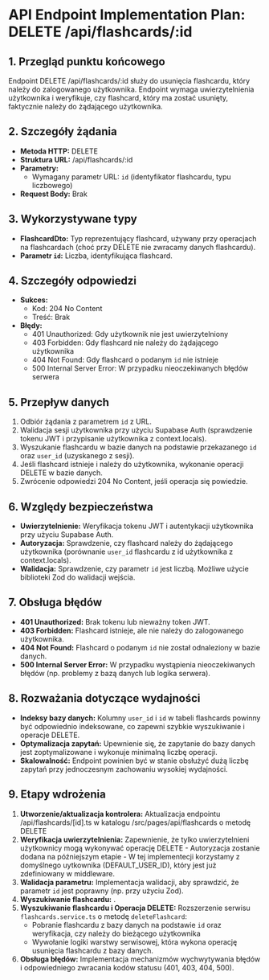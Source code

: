 # API Endpoint Implementation Plan: DELETE /api/flashcards/:id

## 1. Przegląd punktu końcowego

Endpoint DELETE /api/flashcards/:id służy do usunięcia flashcardu, który należy do zalogowanego użytkownika. Endpoint wymaga uwierzytelnienia użytkownika i weryfikuje, czy flashcard, który ma zostać usunięty, faktycznie należy do żądającego użytkownika.

## 2. Szczegóły żądania

- **Metoda HTTP:** DELETE
- **Struktura URL:** /api/flashcards/:id
- **Parametry:**
  - Wymagany parametr URL: `id` (identyfikator flashcardu, typu liczbowego)
- **Request Body:** Brak

## 3. Wykorzystywane typy

- **FlashcardDto:** Typ reprezentujący flashcard, używany przy operacjach na flashcardach (choć przy DELETE nie zwracamy danych flashcardu).
- **Parametr `id`:** Liczba, identyfikująca flashcard.

## 4. Szczegóły odpowiedzi

- **Sukces:**
  - Kod: 204 No Content
  - Treść: Brak
- **Błędy:**
  - 401 Unauthorized: Gdy użytkownik nie jest uwierzytelniony
  - 403 Forbidden: Gdy flashcard nie należy do żądającego użytkownika
  - 404 Not Found: Gdy flashcard o podanym `id` nie istnieje
  - 500 Internal Server Error: W przypadku nieoczekiwanych błędów serwera

## 5. Przepływ danych

1. Odbiór żądania z parametrem `id` z URL.
2. Walidacja sesji użytkownika przy użyciu Supabase Auth (sprawdzenie tokenu JWT i przypisanie użytkownika z context.locals).
3. Wyszukanie flashcardu w bazie danych na podstawie przekazanego `id` oraz `user_id` (uzyskanego z sesji).
4. Jeśli flashcard istnieje i należy do użytkownika, wykonanie operacji DELETE w bazie danych.
5. Zwrócenie odpowiedzi 204 No Content, jeśli operacja się powiedzie.

## 6. Względy bezpieczeństwa

- **Uwierzytelnienie:** Weryfikacja tokenu JWT i autentykacji użytkownika przy użyciu Supabase Auth.
- **Autoryzacja:** Sprawdzenie, czy flashcard należy do żądającego użytkownika (porównanie `user_id` flashcardu z id użytkownika z context.locals).
- **Walidacja:** Sprawdzenie, czy parametr `id` jest liczbą. Możliwe użycie biblioteki Zod do walidacji wejścia.

## 7. Obsługa błędów

- **401 Unauthorized:** Brak tokenu lub nieważny token JWT.
- **403 Forbidden:** Flashcard istnieje, ale nie należy do zalogowanego użytkownika.
- **404 Not Found:** Flashcard o podanym `id` nie został odnaleziony w bazie danych.
- **500 Internal Server Error:** W przypadku wystąpienia nieoczekiwanych błędów (np. problemy z bazą danych lub logika serwera).

## 8. Rozważania dotyczące wydajności

- **Indeksy bazy danych:** Kolumny `user_id` i `id` w tabeli flashcards powinny być odpowiednio indeksowane, co zapewni szybkie wyszukiwanie i operacje DELETE.
- **Optymalizacja zapytań:** Upewnienie się, że zapytanie do bazy danych jest zoptymalizowane i wykonuje minimalną liczbę operacji.
- **Skalowalność:** Endpoint powinien być w stanie obsłużyć dużą liczbę zapytań przy jednoczesnym zachowaniu wysokiej wydajności.

## 9. Etapy wdrożenia

1. **Utworzenie/aktualizacja kontrolera:** Aktualizacja endpointu /api/flashcards/[id].ts w katalogu /src/pages/api/flashcards o metodę DELETE
2. **Weryfikacja uwierzytelnienia:** Zapewnienie, że tylko uwierzytelnieni użytkownicy mogą wykonywać operację DELETE - Autoryzacja zostanie dodana na późniejszym etapie - W tej implementecji korzystamy z domyślnego uytkownika (DEFAULT_USER_ID), który jest już zdefiniowany w middleware.
3. **Walidacja parametru:** Implementacja walidacji, aby sprawdzić, że parametr `id` jest poprawny (np. przy użyciu Zod).
4. **Wyszukiwanie flashcardu:** .
5. **Wyszukiwanie flashcardu i Operacja DELETE:** Rozszerzenie serwisu `flashcards.service.ts` o metodę `deleteFlashcard`:
   - Pobranie flashcardu z bazy danych na podstawie `id` oraz weryfikacja, czy należy do bieżącego użytkownika
   - Wywołanie logiki warstwy serwisowej, która wykona operację usunięcia flashcardu z bazy danych.
6. **Obsługa błędów:** Implementacja mechanizmów wychwytywania błędów i odpowiedniego zwracania kodów statusu (401, 403, 404, 500).
